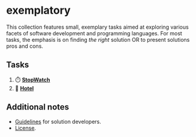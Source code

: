 # exemplatory

This collection features small, exemplary tasks aimed at exploring various facets of software development and programming languages. For most tasks, the emphasis is on finding _the right_ solution OR to present solutions pros and cons.

## Tasks

1. ⏱️ [**StopWatch**](./stopwatch/README.md)
2. 🏨 [**Hotel**](./hotel/README.md)

## Additional notes

+ [Guidelines](./Guidelines.md) for solution developers.
+ [License](./LICENSE.md).
